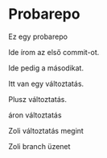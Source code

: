 # Probarepo
Ez egy probarepo

Ide írom az első commit-ot.

Ide pedig a másodikat.

Itt van egy változtatás.

Plusz változtatás.

áron változtatás

Zoli változtatás megint

Zoli branch üzenet
